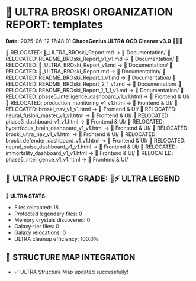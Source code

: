 # 🌌 ULTRA BROSKI ORGANIZATION REPORT: templates
**Date:** 2025-06-12 17:48:01
**ChaosGenius ULTRA OCD Cleaner v3.0** 🧠💜🌌

📁 RELOCATED: 🌌_ULTRA_BROski_Report.md → 📝 Documentation/
📁 RELOCATED: README_BROski_Report_v1_v1.md → 📝 Documentation/
📁 RELOCATED: 🌌_ULTRA_BROski_Report_v1.md → 📝 Documentation/
📁 RELOCATED: 🌌_ULTRA_BROski_Report.md → 📝 Documentation/
📁 RELOCATED: README_BROski_Report_1_v1.md → 📝 Documentation/
📁 RELOCATED: README_BROski_Report_2_1_v1.md → 📝 Documentation/
📁 RELOCATED: README_BROski_Report_1_1_1_v1.md → 📝 Documentation/
📁 RELOCATED: phase5_intelligence_dashboard_v1_v1.html → 🎨 Frontend & UI/
📁 RELOCATED: production_monitoring_v1_v1.html → 🎨 Frontend & UI/
📁 RELOCATED: broski_nav_v1_v1.html → 🎨 Frontend & UI/
📁 RELOCATED: neural_fusion_master_v1_v1.html → 🎨 Frontend & UI/
📁 RELOCATED: phase3_dashboard_v1_v1.html → 🎨 Frontend & UI/
📁 RELOCATED: hyperfocus_brain_dashboard_v1_v1.html → 🎨 Frontend & UI/
📁 RELOCATED: broski_ultra_nav_v1_v1.html → 🎨 Frontend & UI/
📁 RELOCATED: broski_defender_dashboard_v1_v1.html → 🎨 Frontend & UI/
📁 RELOCATED: neural_pulse_dashboard_v1_v1.html → 🎨 Frontend & UI/
📁 RELOCATED: immortality_dashboard_v1_v1.html → 🎨 Frontend & UI/
📁 RELOCATED: phase5_intelligence_v1_v1.html → 🎨 Frontend & UI/

## 🌌 ULTRA PROJECT GRADE: 💯⚡ ULTRA LEGEND
**🧠 ULTRA STATS:**
- Files relocated: 18
- Protected legendary files: 0
- Memory crystals discovered: 0
- Galaxy-tier files: 0
- Galaxy relocations: 0
- ULTRA cleanup efficiency: 100.0%

## 🔄 STRUCTURE MAP INTEGRATION
- ✅ ULTRA Structure Map updated successfully!